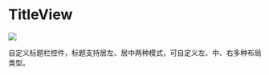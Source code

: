 # TitleView

[![](https://jitpack.io/v/wfq/TitleView.svg)](https://jitpack.io/#wfq/TitleView)

自定义标题栏控件，标题支持居左、居中两种模式，可自定义左、中、右多种布局类型。
